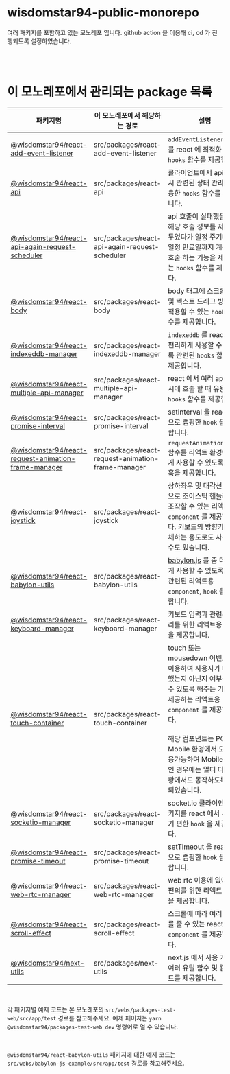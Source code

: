 # wisdomstar94-public-monorepo
여러 패키지를 포함하고 있는 모노레포 입니다. github action 을 이용해 ci, cd 가 진행되도록 설정하였습니다.

<br />
<br />

# 이 모노레포에서 관리되는 package 목록

| 패키지명 | 이 모노레포에서 해당하는 경로 | 설명 | 
| --- | --- | --- | 
| [@wisdomstar94/react-add-event-listener](https://www.npmjs.com/package/@wisdomstar94/react-add-event-listener) | src/packages/react-add-event-listener | `addEventListener` 함수를 react 에 최적화 한 `hooks` 함수를 제공합니다. | 
| [@wisdomstar94/react-api](https://www.npmjs.com/package/@wisdomstar94/react-api) | src/packages/react-api | 클라이언트에서 api 호출시 관련된 상태 관리에 유용한 `hooks` 함수를 제공합니다. | 
| [@wisdomstar94/react-api-again-request-scheduler](https://www.npmjs.com/package/@wisdomstar94/react-api-again-request-scheduler) | src/packages/react-api-again-request-scheduler | api 호출이 실패했을 경우 해당 호출 정보를 저장해 두었다가 일정 주기마다 일정 만료일까지 계속 재호출 하는 기능을 제공하는 `hooks` 함수를 제공합니다. |
| [@wisdomstar94/react-body](https://www.npmjs.com/package/@wisdomstar94/react-body) | src/packages/react-body | body 태그에 스크롤 방지 및 텍스트 드래그 방지를 적용할 수 있는 `hooks` 함수를 제공합니다. | 
| [@wisdomstar94/react-indexeddb-manager](https://www.npmjs.com/package/@wisdomstar94/react-indexeddb-manager) | src/packages/react-indexeddb-manager | `indexeddb` 를 react 에서 편리하게 사용할 수 있도록 관련된 `hooks` 함수를 제공합니다. | 
| [@wisdomstar94/react-multiple-api-manager](https://www.npmjs.com/package/@wisdomstar94/react-multiple-api-manager) | src/packages/react-multiple-api-manager | react 에서 여러 api 를 동시에 호출 할 때 유용한 `hooks` 함수를 제공합니다. | 
| [@wisdomstar94/react-promise-interval](https://www.npmjs.com/package/@wisdomstar94/react-promise-interval) | src/packages/react-promise-interval | setInterval 을 react 용으로 랩핑한 `hook` 을 제공합니다. | 
| [@wisdomstar94/react-request-animation-frame-manager](https://www.npmjs.com/package/@wisdomstar94/react-request-animation-frame-manager) | src/packages/react-request-animation-frame-manager | `requestAnimationFrame` 함수를 리액트 환경에 맞게 사용할 수 있도록 관련 훅을 제공합니다. | 
| [@wisdomstar94/react-joystick](https://www.npmjs.com/package/@wisdomstar94/react-joystick) | src/packages/react-joystick | 상하좌우 및 대각선 방향으로 조이스틱 핸들러를 조작할 수 있는 리액트용 `component` 를 제공합니다. 키보드의 방향키를 대체하는 용도로도 사용할 수도 있습니다. | 
| [@wisdomstar94/react-babylon-utils](https://www.npmjs.com/package/@wisdomstar94/react-babylon-utils) | src/packages/react-babylon-utils | [babylon.js](https://www.babylonjs.com/) 를 좀 더 편하게 사용할 수 있도록 이와 관련된 리액트용 `component`, `hook` 을 제공합니다. | 
| [@wisdomstar94/react-keyboard-manager](https://www.npmjs.com/package/@wisdomstar94/react-keyboard-manager) | src/packages/react-keyboard-manager | 키보드 입력과 관련된 처리를 위한 리액트용 `hook` 을 제공합니다. | 
| [@wisdomstar94/react-touch-container](https://www.npmjs.com/package/@wisdomstar94/react-touch-container) | src/packages/react-touch-container | touch 또는 mousedown 이벤트를 이용하여 사용자가 터치 했는지 아닌지 여부를 알 수 있도록 해주는 기능을 제공하는 리액트용 `component` 를 제공합니다. <br /><br /> 해당 컴포넌트는 PC와 Mobile 환경에서 모두 사용가능하며 Mobile 환경인 경우에는 멀티 터치 상황에서도 동작하도록 설계되었습니다. | 
| [@wisdomstar94/react-socketio-manager](https://www.npmjs.com/package/@wisdomstar94/react-socketio-manager) | src/packages/react-socketio-manager | socket.io 클라이언트 패키지를 react 에서 사용하기 편한 `hook` 을 제공합니다. | 
| [@wisdomstar94/react-promise-timeout](https://www.npmjs.com/package/@wisdomstar94/react-promise-timeout) | src/packages/react-promise-timeout | setTimeout 을 react 용으로 랩핑한 `hook` 을 제공합니다. | 
| [@wisdomstar94/react-web-rtc-manager](https://www.npmjs.com/package/@wisdomstar94/react-web-rtc-manager) | src/packages/react-web-rtc-manager | web rtc 이용에 있어서 편의를 위한 리액트 `hook` 을 제공합니다. | 
| [@wisdomstar94/react-scroll-effect](https://www.npmjs.com/package/@wisdomstar94/react-scroll-effect) | src/packages/react-scroll-effect | 스크롤에 따라 여러 효과를 줄 수 있는 react 용 `component` 를 제공합니다. | 
| [@wisdomstar94/next-utils](https://www.npmjs.com/package/@wisdomstar94/next-utils) | src/packages/next-utils | next.js 에서 사용 가능한 여러 유틸 함수 및 컴포넌트를 제공합니다. | 

<br />

각 패키지별 예제 코드는 본 모노레포의 `src/webs/packages-test-web/src/app/test` 경로를 참고해주세요. 예제 페이지는 `yarn @wisdomstar94/packages-test-web dev` 명령어로 열 수 있습니다. 

<br />

`@wisdomstar94/react-babylon-utils` 패키지에 대한 예제 코드는 `src/webs/babylon-js-example/src/app/test` 경로를 참고해주세요.
